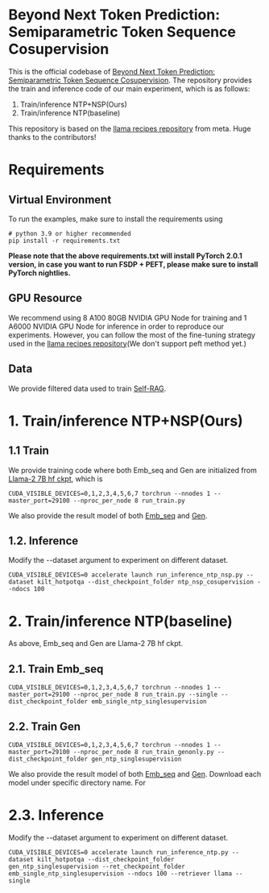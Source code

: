 # Beyond Next Token Prediction: Semiparametric Token Sequence Cosupervision

This is the official codebase of [Beyond Next Token Prediction: Semiparametric Token Sequence Cosupervision](). The repository provides the train and inference code of our main experiment, which is as follows:

1. Train/inference NTP+NSP(Ours)
2. Train/inference NTP(baseline)

This repository is based on the [llama recipes repository](https://github.com/facebookresearch/llama-recipes) from meta. Huge thanks to the contributors! 





# Requirements
## Virtual Environment
To run the examples, make sure to install the requirements using

```
# python 3.9 or higher recommended
pip install -r requirements.txt

```

**Please note that the above requirements.txt will install PyTorch 2.0.1 version, in case you want to run FSDP + PEFT, please make sure to install PyTorch nightlies.**

## GPU Resource
We recommend using 8 A100 80GB NVIDIA GPU Node for training and 1 A6000 NVIDIA GPU Node for inference in order to reproduce our experiments. However, you can follow the most of the fine-tuning strategy used in the [llama recipes repository](https://github.com/facebookresearch/llama-recipes)(We don't support peft method yet.)

## Data
We provide filtered data used to train [Self-RAG](https://arxiv.org/abs/2310.11511).

# 1. Train/inference NTP+NSP(Ours)
## 1.1 Train
We provide training code where both Emb_seq and Gen are initialized from [Llama-2 7B hf ckpt](https://huggingface.co/meta-llama/Llama-2-7b-hf), which is
```
CUDA_VISIBLE_DEVICES=0,1,2,3,4,5,6,7 torchrun --nnodes 1 --master_port=29100 --nproc_per_node 8 run_train.py
```
We also provide the result model of both [Emb_seq](https://huggingface.co/kaist-ai/emb_ntp_nsp_cosupervision_Llama2_7B) and [Gen](https://huggingface.co/kaist-ai/gen_ntp_nsp_cosupervision_Llama2_7B). 
## 1.2. Inference
Modify the --dataset argument to experiment on different dataset.

```
CUDA_VISIBLE_DEVICES=0 accelerate launch run_inference_ntp_nsp.py --dataset kilt_hotpotqa --dist_checkpoint_folder ntp_nsp_cosupervision --ndocs 100
```

# 2. Train/inference NTP(baseline)
As above, Emb_seq and Gen are Llama-2 7B hf ckpt.

## 2.1. Train Emb_seq
```
CUDA_VISIBLE_DEVICES=0,1,2,3,4,5,6,7 torchrun --nnodes 1 --master_port=29100 --nproc_per_node 8 run_train.py --single --dist_checkpoint_folder emb_single_ntp_singlesupervision
```
## 2.2. Train Gen
```
CUDA_VISIBLE_DEVICES=0,1,2,3,4,5,6,7 torchrun --nnodes 1 --master_port=29100 --nproc_per_node 8 run_train_genonly.py --dist_checkpoint_folder gen_ntp_singlesupervision
```
We also provide the result model of both [Emb_seq](https://huggingface.co/kaist-ai/emb_single_ntp_singlesupervision_Llama2_7B) and [Gen](https://huggingface.co/kaist-ai/gen_ntp_singlesupervision_Llama2_7B). Download each model under specific directory name. For 
# 2.3. Inference
Modify the --dataset argument to experiment on different dataset.
```
CUDA_VISIBLE_DEVICES=0 accelerate launch run_inference_ntp.py --dataset kilt_hotpotqa --dist_checkpoint_folder gen_ntp_singlesupervision --ret_checkpoint_folder emb_single_ntp_singlesupervision --ndocs 100 --retriever llama --single
```

